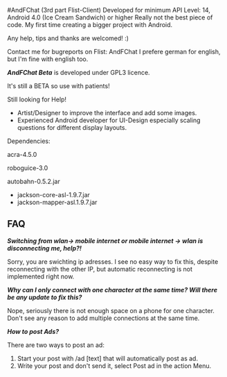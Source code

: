 #AndFChat (3rd part Flist-Client)
Developed for minimum API Level: 14, Android 4.0 (Ice Cream Sandwich) or higher
Really not the best piece of code. My first time creating a bigger project with Android.

Any help, tips and thanks are welcomed! :)

Contact me for bugreports on Flist: AndFChat
I prefere german for english, but I'm fine with english too.

***AndFChat Beta*** is developed under GPL3 licence.

It's still a BETA so use with patients!

Still looking for Help!
* Artist/Designer to improve the interface and add some images.
* Experienced Android developer for UI-Design especially scaling questions for different display layouts.

Dependencies:

acra-4.5.0

roboguice-3.0

autobahn-0.5.2.jar
- jackson-core-asl-1.9.7.jar
- jackson-mapper-asl.1.9.7.jar

## FAQ

***Switching from wlan-> mobile internet or mobile internet -> wlan is disconnecting me, help?!***

Sorry, you are swichting ip adresses. I see no easy way to fix this, despite reconnecting with the other IP, but automatic reconnecting is not implemented right now.

***Why can I only connect with one character at the same time? Will there be any update to fix this?***

Nope, seriously there is not enough space on a phone for one character. Don't see any reason to add multiple connections at the same time.

***How to post Ads?***

There are two ways to post an ad:
1. Start your post with /ad [text] that will automatically post as ad.
2. Write your post and don't send it, select Post ad in the action Menu.


